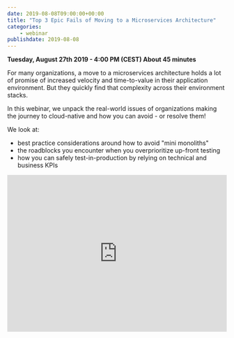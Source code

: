 ```yaml
---
date: 2019-08-08T09:00:00+00:00
title: "Top 3 Epic Fails of Moving to a Microservices Architecture"
categories:
    - webinar
publishdate: 2019-08-08
---
```


**Tuesday, August 27th 2019 - 4:00 PM (CEST) About 45 minutes**

For many organizations, a move to a microservices architecture holds a lot of promise of increased velocity and
time-to-value in their application environment. But they quickly find that complexity across their environment stacks.

In this webinar, we unpack the real-world issues of organizations making the journey to cloud-native and how you can
avoid - or resolve them!

<!--more-->

We look at:

- best practice considerations around how to avoid "mini monoliths"
- the roadblocks you encounter when you overprioritize up-front testing
- how you can safely test-in-production by relying on technical and business KPIs

<iframe width="100%" height="360" frameborder="0" src="https://app.livestorm.co/p/5177c1ab-4679-4736-98ad-c572e0a8e5d8/form"></iframe>

